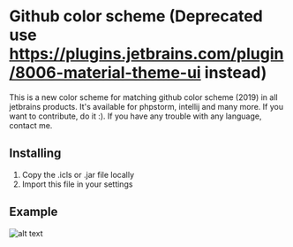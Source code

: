# Github color scheme (Deprecated use https://plugins.jetbrains.com/plugin/8006-material-theme-ui instead)
This is a new color scheme for matching github color scheme (2019) in all jetbrains products. It's available for phpstorm, intellij and many more. If you want to contribute, do it :). If you have any trouble with any language, contact me.

## Installing
1. Copy the .icls or .jar file locally
2. Import this file in your settings

## Example
![alt text](https://github.com/Fasteel/jetbrains-github-color-schemes/blob/master/images/2.png)
